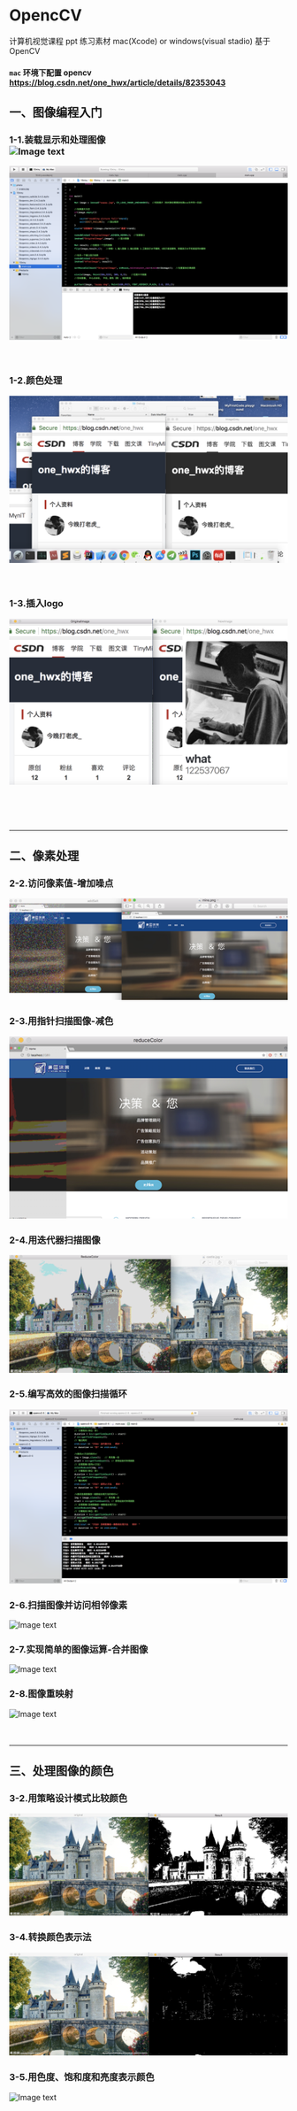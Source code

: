 # OpencCV

计算机视觉课程 ppt 练习素材 mac(Xcode) or windows(visual stadio) 基于OpenCV <br>

#### `mac` 环境下配置 opencv https://blog.csdn.net/one_hwx/article/details/82353043 <br>

## 一、图像编程入门<br>
### 1-1.装载显示和处理图像<br>![Image text](https://github.com/122537067/OpencCV/blob/master/MyCode/1Entry/photo/exeT.png)
![Image text](https://github.com/122537067/OpencCV/blob/master/MyCode/1Entry/photo/code.png)
<br><br><br>
### 1-2.颜色处理<br>
![Image text](https://github.com/122537067/OpencCV/blob/master/MyCode/1-2Entry/photo/1-2-1.png)
<br><br><br>
### 1-3.插入logo
![Image text](https://github.com/122537067/OpencCV/blob/master/MyCode/1-2Entry/photo/1-3-1.jpg)

<br><br><br>
***

## 二、像素处理<br>
### 2-2.访问像素值-增加噪点<br/>
![Image text](https://github.com/122537067/OpencCV/blob/master/MyCode/2OperatingPixel/image/2-2.png)
### 2-3.用指针扫描图像-减色<br/>
![Image text](https://github.com/122537067/OpencCV/blob/master/MyCode/2OperatingPixel/image/2-3.png)
### 2-4.用迭代器扫描图像<br/>
![Image text](https://github.com/122537067/OpencCV/blob/master/MyCode/2OperatingPixel/image/2-4.png)
### 2-5.编写高效的图像扫描循环<br/>
![Image text](https://github.com/122537067/OpencCV/blob/master/MyCode/2OperatingPixel/image/2-5.png)
### 2-6.扫描图像并访问相邻像素<br/>
![Image text](https://github.com/122537067/OpencCV/blob/master/MyCode/2OperatingPixel/image/2-6.png)
### 2-7.实现简单的图像运算-合并图像<br/>
![Image text](https://github.com/122537067/OpencCV/blob/master/MyCode/2OperatingPixel/image/2-7.png)
### 2-8.图像重映射<br/>
![Image text](https://github.com/122537067/OpencCV/blob/master/MyCode/2OperatingPixel/image/2-8.png)
<br><br><br>
***

## 三、处理图像的颜色<br>
### 3-2.用策略设计模式比较颜色<br/>
![Image text](https://github.com/122537067/OpencCV/blob/master/MyCode/3ImageColor/image/3-2.png)
### 3-4.转换颜色表示法<br/>
![Image text](https://github.com/122537067/OpencCV/blob/master/MyCode/3ImageColor/image/3-4.png)
### 3-5.用色度、饱和度和亮度表示颜色<br/>
![Image text](https://github.com/122537067/OpencCV/blob/master/MyCode/3ImageColor/image/3-5.png)
